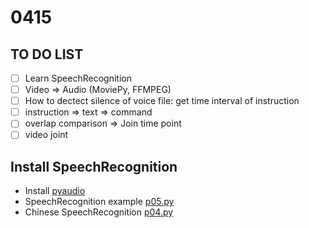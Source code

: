 # 0415

## TO DO LIST
- [ ] Learn SpeechRecognition
- [ ] Video => Audio (MoviePy, FFMPEG)
- [ ] How to dectect silence of voice file: get time interval of instruction
- [ ] instruction => text => command
- [ ] overlap comparison => Join time point
- [ ] video joint

## Install SpeechRecognition
- Install [pyaudio](https://anaconda.org/anaconda/pyaudio)
- SpeechRecognition example [p05.py](https://github.com/Uberi/speech_recognition/tree/master/examples)
- Chinese SpeechRecognition [p04.py](https://markjong001.pixnet.net/blog/post/246140004)

